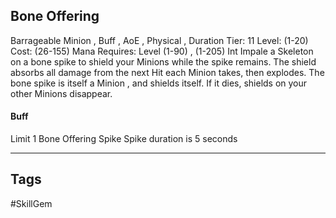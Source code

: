 ## Bone Offering
Barrageable
Minion , Buff , AoE , Physical , Duration
Tier: 11
Level: (1-20)
Cost: (26-155) Mana
Requires: Level (1-90) , (1-205) Int
Impale a Skeleton on a bone spike to shield your Minions while the spike remains. The shield absorbs all damage from the next Hit each Minion takes, then explodes. The bone spike is itself a Minion , and shields itself. If it dies, shields on your other Minions disappear.
#### Buff
Limit 1 Bone Offering Spike
Spike duration is 5 seconds

---
## Tags
#SkillGem
